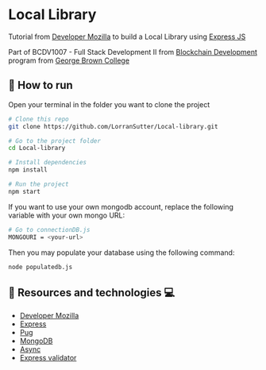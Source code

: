 # Local Library

Tutorial from [Developer Mozilla](https://developer.mozilla.org/en-US/docs/Learn/Server-side/Express_Nodejs/Tutorial_local_library_website) to build a Local Library using [Express JS](http://expressjs.com/)

Part of BCDV1007 - Full Stack Development II from [Blockchain Development](https://www.georgebrown.ca/programs/blockchain-development-program-t175/) program from [George Brown College](https://www.georgebrown.ca)

## :runner: How to run

Open your terminal in the folder you want to clone the project

```sh
# Clone this repo
git clone https://github.com/LorranSutter/Local-library.git

# Go to the project folder
cd Local-library

# Install dependencies
npm install

# Run the project
npm start
```

If you want to use your own mongodb account, replace the following variable with your own mongo URL:

```sh
# Go to connectionDB.js
MONGOURI = <your-url>
```

Then you may populate your database using the following command:

```sh
node populatedb.js
```

## :book: Resources and technologies :computer:

- [Developer Mozilla](https://developer.mozilla.org/en-US/docs/Learn/Server-side/Express_Nodejs/Tutorial_local_library_website)
- [Express](http://expressjs.com/)
- [Pug](https://pugjs.org/api/getting-started.html)
- [MongoDB](https://www.mongodb.com/)
- [Async](https://caolan.github.io/async/v3/)
- [Express validator](https://express-validator.github.io/docs/)
